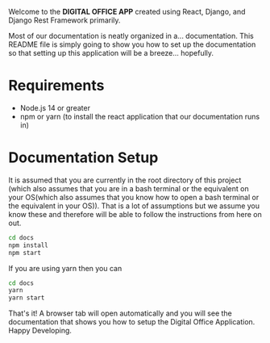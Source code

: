 Welcome to the **DIGITAL OFFICE APP** created using React, Django, and Django Rest Framework primarily. 

Most of our documentation is neatly organized in a... documentation.
This README file is simply going to show you how to set up the documentation so that setting up this application will be a breeze... hopefully.

# Requirements
- Node.js 14 or greater
- npm or yarn (to install the react application that our documentation runs in)

# Documentation Setup

It is assumed that you are currently in the root directory of this project (which also assumes that you are in a bash terminal or the equivalent on your OS(which also assumes that you know how to open a bash terminal or the equivalent in your OS)).
That is a lot of assumptions but we assume you know these and therefore will be able to follow the instructions from here on out. 

```bash
cd docs
npm install
npm start
``` 
If you are using yarn then you can
```bash
cd docs
yarn
yarn start
``` 

That's it! A browser tab will open automatically and you will see the documentation that shows you how to setup the Digital Office Application.
Happy Developing.

